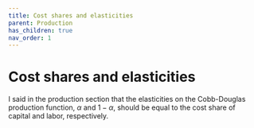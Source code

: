 ```yaml
---
title: Cost shares and elasticities
parent: Production
has_children: true
nav_order: 1
---
```


# Cost shares and elasticities
I said in the production section that the elasticities on the Cobb-Douglas production function, $\alpha$ and $1-\alpha$, should be equal to the cost share of capital and labor, respectively. 

